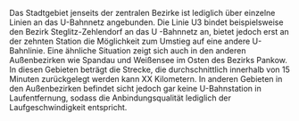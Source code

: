 Das Stadtgebiet jenseits der zentralen Bezirke ist lediglich über einzelne Linien an das U-Bahnnetz angebunden. Die Linie U3 bindet
 beispielsweise den Bezirk <span class="marker-label" id="marker-label-subway-steglitz-zehlendorf">Steglitz-Zehlendorf</span> an das U
 -Bahnnetz an, bietet jedoch erst an der zehnten Station die Möglichkeit zum Umstieg auf eine andere U-Bahnlinie. Eine ähnliche Situation
  zeigt sich auch in den anderen Außenbezirken wie <span class="marker-label" id="marker-label-subway-spandau">Spandau</span> und 
  <span class="marker-label" id="marker-label-subway-weissensee">Weißensee</span> im Osten des Bezirks Pankow. In diesen
   Gebieten beträgt die Strecke, die durchschnittlich innerhalb von 15 Minuten zurückgelegt werden kann 
   <span class="todo">XX</span> Kilometern. In anderen Gebieten in den Außenbezirken befindet sicht jedoch gar keine U-Bahnstation in
    Laufentfernung, sodass die Anbindungsqualität lediglich der Laufgeschwindigkeit entspricht.
